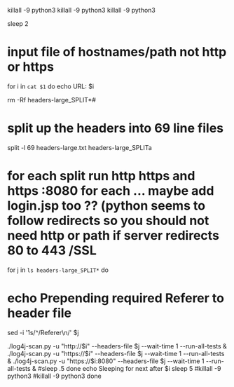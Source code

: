 killall -9 python3
killall -9 python3
killall -9 python3

sleep 2
# input file of hostnames/path not http or https
for i in `cat $1`
do
echo URL: $i

rm -Rf headers-large_SPLIT*#
# split up the headers into 69 line files
split -l 69 headers-large.txt headers-large_SPLITa


# for each split run http https and https :8080 for each ... maybe add login.jsp too ?? (python seems to follow redirects so you should not need http  or path if server redirects 80 to 443 /SSL 
for j in `ls headers-large_SPLIT*`
do

# echo Prepending required Referer  to header file
sed -i '1s/^/Referer\n/' $j 


./log4j-scan.py -u "http://$i" --headers-file $j  --wait-time 1 --run-all-tests  &
./log4j-scan.py -u "https://$i" --headers-file $j --wait-time 1  --run-all-tests &
./log4j-scan.py -u "https://$i:8080" --headers-file $j --wait-time 1  --run-all-tests &
#sleep  .5
done
echo Sleeping for next after $i
sleep 5
#killall -9 python3
#killall -9 python3
done




